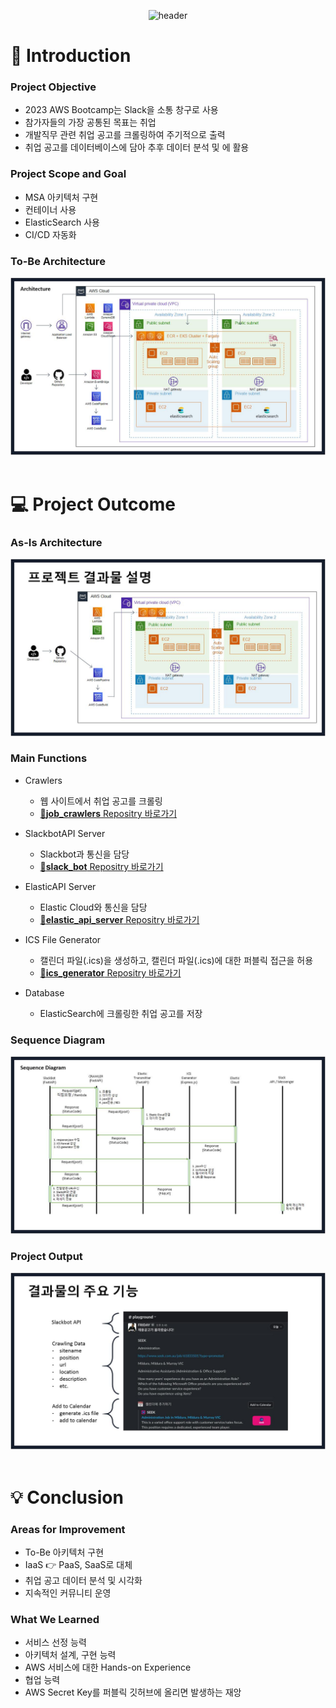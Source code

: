 <!--
## Hi there 👋
**Here are some ideas to get you started:**

🙋‍♀️ A short introduction - what is your organization all about?
🌈 Contribution guidelines - how can the community get involved?
👩‍💻 Useful resources - where can the community find your docs? Is there anything else the community should know?
🍿 Fun facts - what does your team eat for breakfast?
🧙 Remember, you can do mighty things with the power of [Markdown](https://docs.github.com/github/writing-on-github/getting-started-with-writing-and-formatting-on-github/basic-writing-and-formatting-syntax)
-->
<div align="center">

![header](https://capsule-render.vercel.app/api?type=soft&color=F7DF1E&text=AWS%20Bootcamp-nl-Slack%20Project)

</div>
<div>

  # 📌 Introduction
  ### Project Objective
  <ul>
    <li>2023 AWS Bootcamp는 Slack을 소통 창구로 사용</li>
    <li>참가자들의 가장 공통된 목표는 취업</li>
    <li>개발직무 관련 취업 공고를 크롤링하여 주기적으로 출력</li>
    <li>취업 공고를 데이터베이스에 담아 추후 데이터 분석 및 에 활용</li>
  </ul>
  
  ### Project Scope and Goal
  <ul>
    <li>MSA 아키텍처 구현</li>
    <li>컨테이너 사용</li>
    <li>ElasticSearch 사용</li>
    <li>CI/CD 자동화</li>
  </ul>
  
  ### To-Be Architecture
  ![To-Be Architecture](https://github.com/Have-Backbone-Disagree-and-Commit/.github/blob/main/presentation/%EC%8A%AC%EB%9D%BC%EC%9D%B4%EB%93%9C0006.jpg)
  <br/>
  <br/>
  
  # 💻 Project Outcome
  ### As-Is Architecture
  ![As-Is Architecture](../presentation/슬라이드0009.jpg)
  
  ### Main Functions
  - Crawlers
    - 웹 사이트에서 취업 공고를 크롤링
    - [📁<strong>job_crawlers</strong> Repositry 바로가기](https://github.com/Have-Backbone-Disagree-and-Commit/job_crawlers)
  
  - SlackbotAPI Server
    - Slackbot과 통신을 담당
    - [📁<strong>slack_bot</strong> Repositry 바로가기](https://github.com/Have-Backbone-Disagree-and-Commit/slack_bot)
  - ElasticAPI Server
  
    - Elastic Cloud와 통신을 담당
    - [📁<strong>elastic_api_server</strong> Repositry 바로가기](https://github.com/Have-Backbone-Disagree-and-Commit/elastic_api_server)
  
  - ICS File Generator
    - 캘린더 파일(.ics)을 생성하고, 캘린더 파일(.ics)에 대한 퍼블릭 접근을 허용
    - [📁<strong>ics_generator</strong> Repositry 바로가기](https://github.com/Have-Backbone-Disagree-and-Commit/ics_generator)
  
  - Database
    - ElasticSearch에 크롤링한 취업 공고를 저장
  
  ### Sequence Diagram
  <!--슬라이드0011.jpg-->
  ![Sequence Diagram](../presentation/슬라이드0011.jpg)
  
  ### Project Output
  <!--슬라이드0012.jpg-->
  ![Project Output](../presentation/슬라이드0012.jpg)
  <br/>
  <br/>
  
  # 💡 Conclusion
  ### Areas for Improvement
  <ul>
    <li>To-Be 아키텍처 구현</li>
    <li>IaaS 👉 PaaS, SaaS로 대체</li>
    <li>취업 공고 데이터 분석 및 시각화</li>
    <li>지속적인 커뮤니티 운영</li>
  </ul>
  
  ###  What We Learned
  <ul>
    <li>서비스 선정 능력</li>
    <li>아키텍처 설계, 구현 능력</li>
    <li>AWS 서비스에 대한 Hands-on Experience</li>
    <li>협업 능력</li>
    <li>AWS Secret Key를 퍼블릭 깃허브에 올리면 발생하는 재앙</li>
  </ul>
  
<!--
  ## 🔧 Tech Stack
  ### Backend
  <img src="https://img.shields.io/badge/JavaScript-F7DF1E?style=flat-square&logo=JavaScript&logoColor=white"/>
  <img src="https://img.shields.io/badge/Express-000000?style=flat-square&logo=Express&logoColor=white"/>

  ### ETC
  ⚙ OpenAI API
-->
  
</div>
